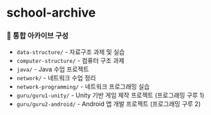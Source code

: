 # school-archive

### 📁 통합 아카이브 구성

- `data-structure/` - 자료구조 과제 및 실습
- `computer-structure/` - 컴퓨터 구조 과제
- `java/` - Java 수업 프로젝트
- `network/` - 네트워크 수업 정리
- `network-programming/` - 네트워크 프로그래밍 실습
- `guru/guru1-unity/` - Unity 기반 게임 제작 프로젝트 (프로그래밍 구루 1)
- `guru/guru2-android/` - Android 앱 개발 프로젝트 (프로그래밍 구루 2)
